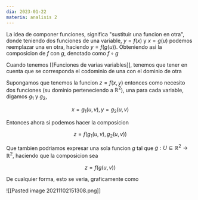 ```yaml
---
dia: 2023-01-22
materia: analisis 2
---
```

La idea de componer funciones, significa "sustituir una funcion en otra", donde teniendo dos funciones de una variable, $y = f(x)$ y $x = g(u)$ podemos reemplazar una en otra, haciendo $y = f(g(u))$. Obteniendo asi la composicion de $f$ con $g$, denotado como $f \circ g$

Cuando tenemos [[Funciones de varias variables]], tenemos que tener en cuenta que se corresponda el codominio de una con el dominio de otra

Supongamos que tenemos la funcion $z = f(x, y)$ entonces como necesito dos funciones (su dominio perteneciendo a $\mathbb{R}^2$), una para cada variable, digamos $g_1$ y $g_2$,

$$ x = g_1(u, v), y = g_2(u, v) $$

Entonces ahora si podemos hacer la composicion

$$ z = f(g_1(u, v), g_2(u, v)) $$

Que tambien podriamos expresar una sola funcion $g$ tal que $g : U \subseteq \mathbb{R}^2 \to \mathbb{R}^2$, haciendo que la composicion sea

$$ z = f(g(u, v)) $$

De cualquier forma, esto se veria, graficamente como

![[Pasted image 20211102151308.png]]